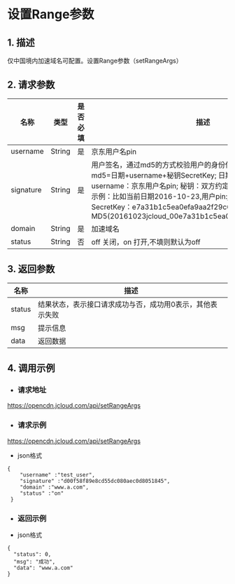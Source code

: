 # **设置Range参数**

## **1. 描述**

仅中国境内加速域名可配置。设置Range参数（setRangeArgs）

## **2. 请求参数**

| **名称**  | **类型** | **是否必填** | **描述**                                                     |
| --------- | -------- | ------------ | ------------------------------------------------------------ |
| username  | String   | 是           | 京东用户名pin                                                |
| signature | String   | 是           |  用户签名，通过md5的方式校验用户的身份信息，保障信息安全。</br>md5=日期+username+秘钥SecretKey; 日期：格式为 yyyymmdd; username：京东用户名pin; 秘钥：双方约定; </br>示例：比如当前日期2016-10-23,用户pin:jcloud_00,用户秘钥SecretKey：e7a31b1c5ea0efa9aa2f29c6559f7d61,那签名为MD5(20161023jcloud_00e7a31b1c5ea0efa9aa2f29c6559f7d61)  |
| domain    | String   | 是           | 加速域名                                                     |
| status    | String   | 否           | off 关闭，on 打开,不填则默认为off                            |


## **3. 返回参数**

| **名称** | **描述**                                                  |
| -------- | --------------------------------------------------------- |
| status   | 结果状态，表示接口请求成功与否，成功用0表示，其他表示失败 |
| msg      | 提示信息                                                  |
| data     | 返回数据                                                  |
 

## **4. 调用示例**

- ### **请求地址**

https://opencdn.jcloud.com/api/setRangeArgs

- ### **请求示例**

https://opencdn.jcloud.com/api/setRangeArgs

 * json格式

```
{
    "username" :"test_user",
    "signature" :"d00f58f89e8cd55dc080aec0d8051845",
    "domain" :"www.a.com",
    "status" :"on"
 }
```

- ###  **返回示例**

* json格式

```
{
  "status": 0,
  "msg": "成功",
  "data": "www.a.com"
}
```
